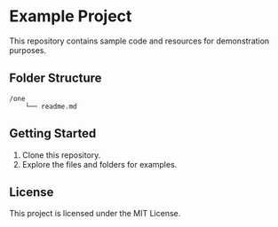 # Example Project

This repository contains sample code and resources for demonstration purposes.

## Folder Structure

```
/one
    └── readme.md
```

## Getting Started

1. Clone this repository.
2. Explore the files and folders for examples.

## License

This project is licensed under the MIT License.